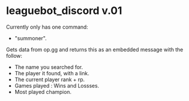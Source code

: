 # leaguebot_discord v.01

Currently only has one command:
  - "summoner".
 
 Gets data from op.gg and returns this as an embedded message with the follow:
  - The name you searched for.
  - The player it found, with a link.
  - The current player rank + rp.
  - Games played : Wins and Lossses.
  - Most played champion.
